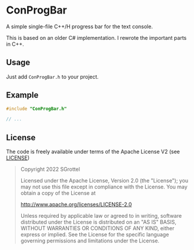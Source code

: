 # ConProgBar
A simple single-file C++/H progress bar for the text console.

This is based on an older C# implementation.
I rewrote the important parts in C++.

## Usage
Just add `ConProgBar.h` to your project.

## Example
```cpp
#include "ConProgBar.h"

// ...


```

## License
The code is freely available under terms of the Apache License V2 (see [LICENSE](./License))

> Copyright 2022 SGrottel
>
> Licensed under the Apache License, Version 2.0 (the "License");
> you may not use this file except in compliance with the License.
> You may obtain a copy of the License at
>
> http://www.apache.org/licenses/LICENSE-2.0
>
> Unless required by applicable law or agreed to in writing, software
> distributed under the License is distributed on an "AS IS" BASIS,
> WITHOUT WARRANTIES OR CONDITIONS OF ANY KIND, either express or implied.
> See the License for the specific language governing permissions and
> limitations under the License.
